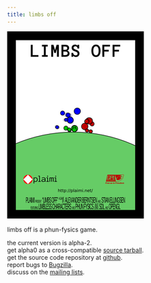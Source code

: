 ```yaml
---
title: limbs off
---
```

![](/images/limbs-off.png "limbs off screenshot")

limbs off is a phun-fysics game.

the current version is alpha-2.  
get alpha0 as a cross-compatible [source 
tarball](/games/limbs-off/limbs-off-alpha2.tar.gz).  
get the source code repository at [github](https://github.com/stiell/limbs-off).  
report bugs to [Bugzilla](/bugs).  
discuss on the [mailing lists](/mailing.html).
